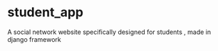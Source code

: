 # student_app
A social network website specifically designed for students , made in django framework 
